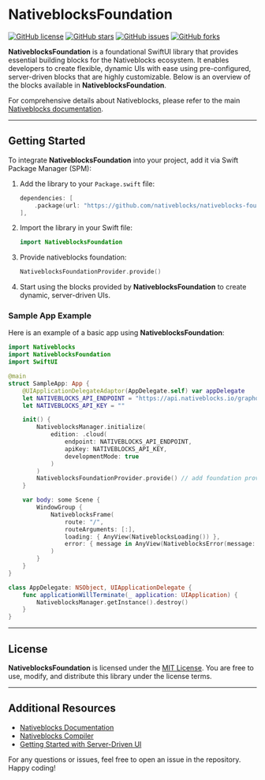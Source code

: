 # NativeblocksFoundation

[![GitHub license](https://img.shields.io/badge/license-MIT-blue.svg)](LICENSE) [![GitHub stars](https://img.shields.io/github/stars/nativeblocks/nativeblocks-foundation-ios.svg)](https://github.com/nativeblocks/nativeblocks-foundation-ios/stargazers) [![GitHub issues](https://img.shields.io/github/issues/nativeblocks/nativeblocks-foundation-ios.svg)](https://github.com/nativeblocks/nativeblocks-foundation-ios/issues) [![GitHub forks](https://img.shields.io/github/forks/nativeblocks/nativeblocks-foundation-ios.svg)](https://github.com/nativeblocks/nativeblocks-foundation-ios/network)

**NativeblocksFoundation** is a foundational SwiftUI library that provides essential building blocks for the Nativeblocks ecosystem. It enables developers to create flexible, dynamic UIs with ease using pre-configured, server-driven blocks that are highly customizable. Below is an overview of the blocks available in **NativeblocksFoundation**.

For comprehensive details about Nativeblocks, please refer to the main [Nativeblocks documentation](https://nativeblocks.io/docs/get-started/introduction/).

---

## Getting Started

To integrate **NativeblocksFoundation** into your project, add it via Swift Package Manager (SPM):

1. Add the library to your `Package.swift` file:

    ```swift
    dependencies: [
        .package(url: "https://github.com/nativeblocks/nativeblocks-foundation-ios.git", .upToNextMajor(from: "1.2.0")),
    ],
    ```

2. Import the library in your Swift file:

    ```swift
    import NativeblocksFoundation
    ```

3. Provide nativeblocks foundation: 

    ```swift
    NativeblocksFoundationProvider.provide()
    ```

4. Start using the blocks provided by **NativeblocksFoundation** to create dynamic, server-driven UIs.

### Sample App Example

Here is an example of a basic app using **NativeblocksFoundation**:

```swift
import Nativeblocks
import NativeblocksFoundation
import SwiftUI

@main
struct SampleApp: App {
    @UIApplicationDelegateAdaptor(AppDelegate.self) var appDelegate
    let NATIVEBLOCKS_API_ENDPOINT = "https://api.nativeblocks.io/graphql"
    let NATIVEBLOCKS_API_KEY = ""

    init() {
        NativeblocksManager.initialize(
            edition: .cloud(
                endpoint: NATIVEBLOCKS_API_ENDPOINT,
                apiKey: NATIVEBLOCKS_API_KEY,
                developmentMode: true
            )
        )
        NativeblocksFoundationProvider.provide() // add foundation provider
    }

    var body: some Scene {
        WindowGroup {
            NativeblocksFrame(
                route: "/",
                routeArguments: [:],
                loading: { AnyView(NativeblocksLoading()) },
                error: { message in AnyView(NativeblocksError(message: message)) }
            )
        }
    }
}

class AppDelegate: NSObject, UIApplicationDelegate {
    func applicationWillTerminate(_ application: UIApplication) {
        NativeblocksManager.getInstance().destroy()
    }
}
```

---

## License

**NativeblocksFoundation** is licensed under the [MIT License](LICENSE). You are free to use, modify, and distribute this library under the license terms.

---

## Additional Resources

- [Nativeblocks Documentation](https://nativeblocks.io/docs/get-started/introduction/)
- [Nativeblocks Compiler](https://nativeblocks.io/docs/compiler/swift-block/)
- [Getting Started with Server-Driven UI](https://nativeblocks.io/blog/server-driven-ui-introduction/)

For any questions or issues, feel free to open an issue in the repository. Happy coding!

